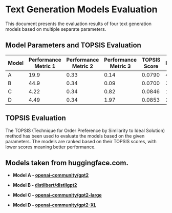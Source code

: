 # Text Generation Models Evaluation

This document presents the evaluation results of four text generation models based on multiple separate parameters.

## Model Parameters and TOPSIS Evaluation

| Model | Performance Metric 1 | Performance Metric 2 | Performance Metric 3 | TOPSIS Score | Rank |
|-------|----------------------|----------------------|----------------------|--------------|------|
| A     | 19.9                 | 0.33                 | 0.14                 | 0.0790       | 4    |
| B     | 44.9                 | 0.34                 | 0.09                 | 0.0700       | 3    |
| C     | 4.22                 | 0.34                 | 0.82                 | 0.0846       | 1    |
| D     | 4.49                 | 0.34                 | 1.97                 | 0.0853       | 2    |

## TOPSIS Evaluation

The TOPSIS (Technique for Order Preference by Similarity to Ideal Solution) method has been used to evaluate the models based on the given parameters. The models are ranked based on their TOPSIS scores, with lower scores meaning better performance.

## Models taken from huggingface.com.
- **Model A - [openai-community/gpt2](https://huggingface.co/openai-community/gpt2)**

- **Model B - [distilbert/distilgpt2](https://huggingface.co/distilbert/distilgpt2)**

- **Model C - [openai-community/gpt2-large](https://huggingface.co/openai-community/gpt2-large)**

- **Model D - [openai-community/gpt2-XL](https://huggingface.co/openai-community/gpt2-XL)**


